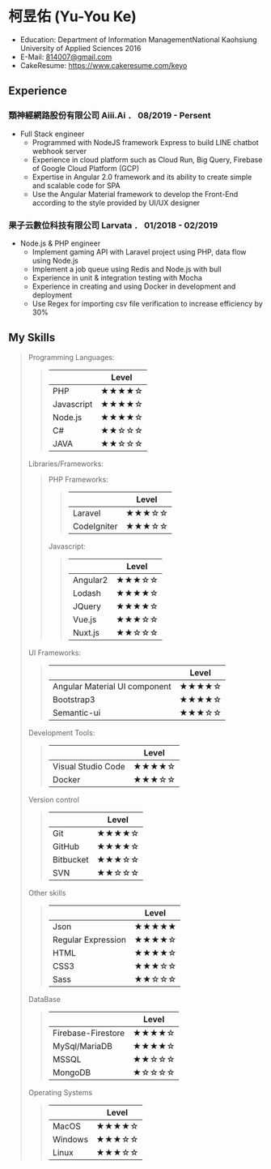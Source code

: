 

# 柯昱佑 (Yu-You Ke)

 - Education: Department of Information ManagementNational Kaohsiung University of Applied Sciences 2016
 - E-Mail: 814007@gmail.com
 - CakeResume: https://www.cakeresume.com/keyo
 
## Experience
### 類神經網路股份有限公司 Aiii.Ai ． 08/2019 - Persent
- Full Stack engineer
  - Programmed with NodeJS framework Express to build LINE chatbot webhook server
  - Experience in cloud platform such as Cloud Run, Big Query, Firebase of Google Cloud Platform (GCP)
  - Expertise in Angular 2.0 framework and its ability to create simple and scalable code for SPA
  - Use the Angular Material framework to develop the Front-End according to the style provided by UI/UX designer

### 果子云數位科技有限公司 Larvata ． 01/2018 - 02/2019
- Node.js & PHP engineer
  - Implement gaming API with Laravel project using PHP, data flow using Node.js
  - Implement a job queue using Redis and Node.js with bull
  - Experience in unit & integration testing with Mocha
  - Experience in creating and using Docker in development and deployment
  - Use Regex for importing csv file verification to increase efficiency by 30%

## My Skills

> Programming Languages:
>>||Level|
>>|--|--|
>>| PHP | ★★★★☆ |
>>| Javascript | ★★★★☆ |
>>| Node.js | ★★★★☆ |
>>| C# | ★★☆☆☆ |
>>| JAVA | ★★☆☆☆ |
> Libraries/Frameworks:
>> PHP Frameworks:
>>>||Level|
>>>|--|--|
>>>| Laravel | ★★★☆☆ |
>>>| CodeIgniter | ★★★☆☆ |
>> Javascript:
>>>||Level|
>>>|--|--|
>>>| Angular2 | ★★★☆☆ |
>>>| Lodash | ★★★★☆ |
>>>| JQuery | ★★★★☆ |
>>>| Vue.js | ★★★☆☆ |
>>>| Nuxt.js | ★★☆☆☆ |
> UI Frameworks:
>>||Level|
>>|--|--|
>>| Angular Material UI component | ★★★★☆ |
>>| Bootstrap3 | ★★★★☆ |
>>| Semantic-ui | ★★★☆☆ |
> Development Tools:
>>||Level|
>>|--|--|
>>|Visual Studio Code|★★★★☆ |
>>| Docker | ★★★☆☆ |
> Version control
>>||Level|
>>|------|------|
>>|Git|★★★★☆ |
>>|GitHub|★★★★☆ |
>>|Bitbucket|★★★☆☆ |
>>|SVN|★★☆☆☆ |
> Other skills
>>||Level|
>>|--|--|
>>|Json|★★★★★|
>>|Regular Expression|★★★★☆|
>>|HTML|★★★★☆ |
>>|CSS3|★★★☆☆|
>>|Sass|★★☆☆☆ |
> DataBase
>>||Level|
>>|--|--|
>>|Firebase-Firestore|★★★★☆|
>>|MySql/MariaDB|★★★★☆|
>>|MSSQL|★★☆☆☆ |
>>|MongoDB|★☆☆☆☆|
> Operating Systems
>>||Level|
>>|--|--|
>>|MacOS|★★★★☆|
>>|Windows|★★★☆☆|
>>|Linux|★★★☆☆ |
